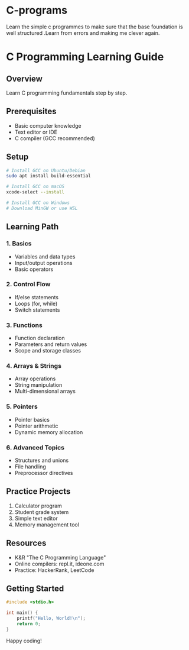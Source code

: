 # C-programs
Learn the simple  c programmes to make sure that the base foundation is well structured .Learn from errors and making me clever again.


  # C Programming Learning Guide

## Overview
Learn C programming fundamentals step by step.

## Prerequisites
- Basic computer knowledge
- Text editor or IDE
- C compiler (GCC recommended)

## Setup
```bash
# Install GCC on Ubuntu/Debian
sudo apt install build-essential

# Install GCC on macOS
xcode-select --install

# Install GCC on Windows
# Download MinGW or use WSL
```

## Learning Path

### 1. Basics
- Variables and data types
- Input/output operations
- Basic operators

### 2. Control Flow
- If/else statements
- Loops (for, while)
- Switch statements

### 3. Functions
- Function declaration
- Parameters and return values
- Scope and storage classes

### 4. Arrays & Strings
- Array operations
- String manipulation
- Multi-dimensional arrays

### 5. Pointers
- Pointer basics
- Pointer arithmetic
- Dynamic memory allocation

### 6. Advanced Topics
- Structures and unions
- File handling
- Preprocessor directives

## Practice Projects
1. Calculator program
2. Student grade system
3. Simple text editor
4. Memory management tool

## Resources
- K&R "The C Programming Language"
- Online compilers: repl.it, ideone.com
- Practice: HackerRank, LeetCode

## Getting Started
```c
#include <stdio.h>

int main() {
    printf("Hello, World!\n");
    return 0;
}
```

Happy coding!
